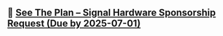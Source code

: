 ## 🔷 [See The Plan – Signal Hardware Sponsorship Request (Due by 2025-07-01)](Signal_Hardware_Sponsorship_Request_Please_Arrive_Before_2025-07-01.md)

